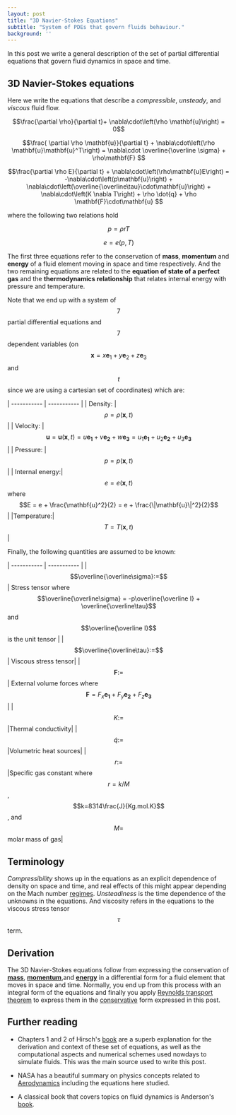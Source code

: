 ```yaml
---
layout: post
title: "3D Navier-Stokes Equations"
subtitle: "System of PDEs that govern fluids behaviour."
background: '' 
---
```

<script src="https://polyfill.io/v3/polyfill.min.js?features=es6"></script>
<script id="MathJax-script" async src="https://cdn.jsdelivr.net/npm/mathjax@3/es5/tex-mml-chtml.js"></script>

In this post we write a general description of the set of partial differential equations that govern fluid dynamics in space and time.

## 3D Navier-Stokes equations

Here we write the equations that describe a *compressible*, *unsteady*, and *viscous* fluid flow. 


$$\frac{\partial \rho}{\partial t}+ \nabla\cdot\left(\rho \mathbf{u}\right)  = 0$$

$$\frac{ \partial \rho \mathbf{u}}{\partial t} + \nabla\cdot\left(\rho \mathbf{u}\mathbf{u}^T\right) =  \nabla\cdot \overline{\overline \sigma} + \rho\mathbf{F} $$

$$\frac{\partial \rho E}{\partial t} + \nabla\cdot\left(\rho\mathbf{u}E\right) = -\nabla\cdot\left(p\mathbf{u}\right) + \nabla\cdot\left(\overline{\overline\tau}\cdot\mathbf{u}\right) + \nabla\cdot\left(K \nabla T\right) + \rho \dot{q} + \rho \mathbf{F}\cdot\mathbf{u} $$

where the following two relations hold 

$$p = \rho r T$$

$$e = e(p,T)$$

The first three equations refer to the conservation of **mass**, **momentum** and **energy** of a fluid element moving in space and time respectively. And the two remaining equations are related to the **equation of state of a perfect gas** and the **thermodynamics relationship** that relates internal energy with pressure and temperature.

Note that we end up with a system of $$7$$ partial differential equations and $$7$$ dependent variables (on $$\mathbf{x} = x\mathbf{e}_1+y\mathbf{e}_2+z\mathbf{e}_3$$ and $$t$$ since we are using a cartesian set of coordinates) which are:

| ----------- | ----------- |
| Density:      | $$\rho = \rho(\mathbf{x},t)$$       |
| Velocity:   | $$\mathbf{u} = \mathbf{u}(\mathbf{x},t) = u\mathbf{e_1} + v\mathbf{e_2} + w\mathbf{e_3}= u_1\mathbf{e_1} + u_2\mathbf{e_2} + u_3\mathbf{e_3}$$|
| Pressure:   | $$p = p(\mathbf{x},t)$$|
| Internal energy:| $$e = e(\mathbf{x},t)$$ where $$E = e + \frac{\mathbf{u}^2}{2} = e + \frac{\|\mathbf{u}\|^2}{2}$$|
|Temperature:|$$T= T(\mathbf{x},t)$$|

Finally, the following quantities are assumed to be known:

| ----------- | ----------- |
| $$\overline{\overline\sigma}:=$$ | Stress tensor where $$\overline{\overline\sigma} = -p\overline{\overline I} + \overline{\overline\tau}$$ and $$\overline{\overline I}$$ is the unit tensor       |
| $$\overline{\overline\tau}:=$$   | Viscous stress tensor|
| $$\mathbf{F}:=$$| External volume forces where $$\mathbf{F} = F_x\mathbf{e_1} + F_y\mathbf{e_2} + F_z\mathbf{e_3}$$|
|$$K:=$$|Thermal conductivity|
|$$\dot{q}:=$$|Volumetric heat sources|
|$$r:=$$|Specific gas constant where $$r = k/M$$, $$k=8314\frac{J}{Kg.mol.K}$$, and $$M=$$ molar mass of gas|


## Terminology

*Compressibility* shows up in the equations as an explicit dependence of density on space and time, and real effects of this might appear depending on the Mach number [regimes](https://en.wikipedia.org/wiki/Mach_number). *Unsteadiness* is the time dependence of the unknowns in the equations. And viscosity refers in the equations to the viscous stress tensor $$\tau$$ term. 

## Derivation 

The 3D Navier-Stokes equations follow from expressing the conservation of [**mass**](https://en.wikipedia.org/wiki/Conservation_of_mass), [**momentum**](https://www.sciencedirect.com/topics/earth-and-planetary-sciences/newton-second-law#:~:text=Newton's%20second%20law%20states%20that%20the%20rate%20of%20change%20of,is%20equated%20to%20the%20forces.),and [**energy**](https://en.wikipedia.org/wiki/Conservation_of_energy) in a differential form for a fluid element that moves in space and time. Normally, you end up from this process with an integral form of the equations and finally you apply [Reynolds transport theorem](https://en.wikipedia.org/wiki/Reynolds_transport_theorem) to express them in the [conservative](https://en.wikipedia.org/wiki/Conservation_form) form expressed in this post.


## Further reading

- Chapters 1 and 2 of Hirsch's [book](https://www.amazon.com/Numerical-Computation-Internal-External-Flows/dp/0750665947) are a superb explanation for the derivation and context of these set of equations, as well as the computational aspects and numerical schemes used nowdays to simulate fluids. This was the main source used to write this post.

- NASA has a beautiful summary on physics concepts related to [Aerodynamics](https://www.grc.nasa.gov/www/k-12/airplane/short.html) including the equations here studied.

- A classical book that covers topics on fluid dynamics is Anderson's [book](https://www.amazon.com/Modern-Compressible-Flow-Historical-Perspective/dp/0072424435).